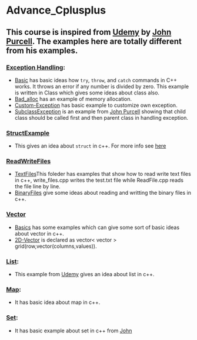 # Advance_Cplusplus
## This course is inspired from [Udemy](https://www.udemy.com/course/learn-advanced-c-programming/learn/lecture/3688056#overview) by [John Purcell](https://www.udemy.com/user/johnpurcell/). The examples here are totally different from his examples.

### [Exception Handling](Exception-Handling):
+ [Basic](Exception-Handling/Basic) has basic ideas how `try`, `throw`, and `catch` commands in C++ works. It throws an error if any number is divided by zero. This example is written in Class which gives some ideas about class also. 
+ [Bad_alloc](Exception-Handling/Bad_alloc) has an example of memory allocation.
+ [Custom-Exception](Exception-Handling/Custom-Exception) has basic example to customize own exception.
+ [SubclassException](Exception-Handling/SubclassException) is an example from [John Purcell](https://www.udemy.com/course/learn-advanced-c-programming/learn/lecture/3688058#overview) showing that child class should be called first and then parent class in handling exception.
### [StructExample](StructExample)
  + This gives an idea about ```struct``` in c++. For more info see [here](http://www.cplusplus.com/doc/tutorial/structures/)
### [ReadWriteFiles](ReadWriteFiles)
+ [TextFiles](ReadWriteFiles/TextFiles)This foleder has examples that show how to read write text files in c++, write_files.cpp writes the test.txt file while ReadFile.cpp reads the file line by line. 
+ [BinaryFiles](ReadWriteFiles/BinaryFiles) give some ideas about reading and writting the binary files in c++.
### [Vector](Vectors)
 + [Basics](Vectors/Basics) has some examples which can give some sort of basic ideas about vector in c++.
 + [2D-Vector](Vectors/Two-Dimensional-Vectors) is declared as vector< vector<int> > grid(row,vector<int>(columns,values)).
### [List](list):
  + This example from [Udemy](https://www.udemy.com/course/learn-advanced-c-programming/learn/lecture/3688260#questions) gives an idea about list in c++.
### [Map](Maps):
  + It has basic idea about map in c++.
### [Set](Sets):
  + It has basic example about set in c++ from [John](https://www.udemy.com/course/learn-advanced-c-programming/learn/lecture/3688272?LSNPUBID=vedj0cWlu2Y&components=buy_button%2Cdiscount_expiration%2Cgift_this_course%2Cpurchase%2Cdeal_badge%2Credeem_coupon&ranEAID=vedj0cWlu2Y&ranMID=39197&ranSiteID=vedj0cWlu2Y-wZ8Rmq6B9RugM0ggThLC.A&utm_medium=udemyads&utm_source=aff-campaign#announcements)
